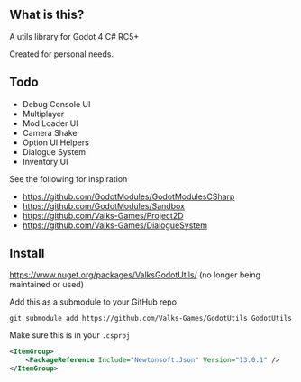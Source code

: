 ## What is this?
A utils library for Godot 4 C# RC5+

Created for personal needs.

## Todo
- Debug Console UI
- Multiplayer
- Mod Loader UI
- Camera Shake
- Option UI Helpers
- Dialogue System
- Inventory UI

See the following for inspiration
- https://github.com/GodotModules/GodotModulesCSharp
- https://github.com/GodotModules/Sandbox
- https://github.com/Valks-Games/Project2D
- https://github.com/Valks-Games/DialogueSystem

## Install
https://www.nuget.org/packages/ValksGodotUtils/ (no longer being maintained or used)

Add this as a submodule to your GitHub repo
```
git submodule add https://github.com/Valks-Games/GodotUtils GodotUtils
```

Make sure this is in your `.csproj`
```xml
<ItemGroup>
	<PackageReference Include="Newtonsoft.Json" Version="13.0.1" />
</ItemGroup>
```
